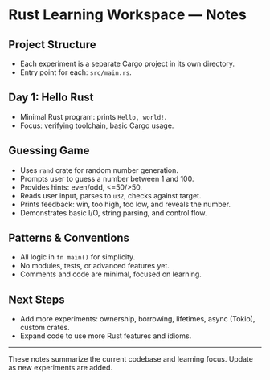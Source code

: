 # Rust Learning Workspace — Notes

## Project Structure
- Each experiment is a separate Cargo project in its own directory.
- Entry point for each: `src/main.rs`.

## Day 1: Hello Rust
- Minimal Rust program: prints `Hello, world!`.
- Focus: verifying toolchain, basic Cargo usage.

## Guessing Game
- Uses `rand` crate for random number generation.
- Prompts user to guess a number between 1 and 100.
- Provides hints: even/odd, <=50/>50.
- Reads user input, parses to `u32`, checks against target.
- Prints feedback: win, too high, too low, and reveals the number.
- Demonstrates basic I/O, string parsing, and control flow.

## Patterns & Conventions
- All logic in `fn main()` for simplicity.
- No modules, tests, or advanced features yet.
- Comments and code are minimal, focused on learning.

## Next Steps
- Add more experiments: ownership, borrowing, lifetimes, async (Tokio), custom crates.
- Expand code to use more Rust features and idioms.

---
These notes summarize the current codebase and learning focus. Update as new experiments are added.
